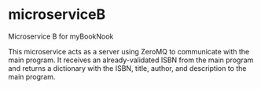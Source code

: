 # microserviceB
Microservice B for myBookNook

This microservice acts as a server using ZeroMQ to communicate with the main program. It receives an already-validated ISBN from the main program and returns a dictionary with the ISBN, title, author, and description to the main program.